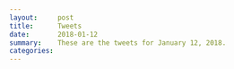 ```yaml
---
layout:     post
title:      Tweets
date:       2018-01-12
summary:    These are the tweets for January 12, 2018.
categories:
---
```


